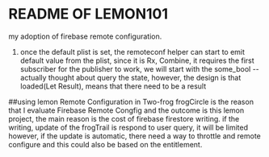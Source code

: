 #  README OF LEMON101
my adoption of firebase remote configuration.

1. once the default plist is set, the remoteconf helper can start to emit
default value from the plist, 
since it is Rx, Combine, it requires the first subscriber for 
the publisher to work, we will start with the some_bool
-- actually thought about query the state, however, the design is that 
loaded(Let Result), means that there need to be a result

##using lemon Remote Configuration in Two-frog 
frogCircle is the reason that I evaluate Firebase Remote Congfig and the outcome 
is this lemon project, the main reason is the cost of firebase firestore writing.
if the writing, update of the frogTrail is respond to user query, it will be limited
however, if the update is automatic, there need a way to throttle and remote configure
and this could also be based on the entitlement.



